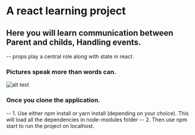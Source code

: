 # A react learning project

## Here you will learn communication between Parent and childs, Handling events. 

-- props play a central role along with state in react.

### Pictures speak more than words can.

![alt text](http://url/to/Get_idea.png)

### Once you clone the application.

-- 1. Use either npm install or yarn install (depending on your choice). This will load all the dependencies in node-modules folder
-- 2. Then use npm start to run the project on localhost.
